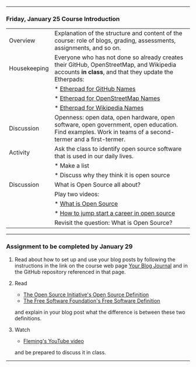 --------------------------------------------------------------------------------

### Friday, January 25 Course Introduction 

|                               |        |                              
|:---|:----|
|Overview     | Explanation of the structure and content of the course: role of blogs, grading, assessments, assignments, and so on. |
|Housekeeping | Everyone who has not done so already creates their GitHub, OpenStreetMap, and Wikipedia accounts **in class**, and that they update the  Etherpads: |
|    | * [Etherpad for GitHub Names](https://pad.riseup.net/p/hccsossds19) |
|    | * [Etherpad for OpenStreetMap Names](https://pad.riseup.net/p/hccsosmaps19) |
|    | * [Etherpad for Wikipedia Names](https://pad.riseup.net/p/hccswikiaccts) |
|Discussion |  Openness: open data, open hardware, open software, open government, open education. Find examples. Work in teams of a second-termer and a first-termer. |
|Activity  | Ask the class to identify open source software that is used in our daily lives. |
|     | * Make a list |
|     | * Discuss why they think it is open source |
|Discussion |  What is Open Source all about?  |
|           |  Play two videos: |
|    | * [What is Open Source](https://www.youtube.com/watch?v=7c0IrsDsNaw&feature=youtu.be) |
|    | * [How to jump start a career in open source](https://www.youtube.com/watch?v=9X6HYoTl3K0) |
|    | Revisit the question: What is Open Source? |

---

### Assignment to be completed by January 29
1. Read about how to set up and use your blog posts by following the instructions 
   in the link on the course web page [Your Blog Journal](blog_activity.php)  and
   in the GitHub repository referenced in that page.

2. Read
    * [The Open Source Initiative's Open Source Definition](https://opensource.org/osd)
    * [The Free Software Foundation's Free Software Definition](https://www.gnu.org/philosophy/free-sw.html)

    and explain in your blog post what the difference is between these two definitions.
3. Watch
    * [Fleming's YouTube video]( https://www.youtube.com/watch?v=n2GhS-u-5FA)

    and be prepared to discuss it in class.


--------------------------------------------------------------------------------
